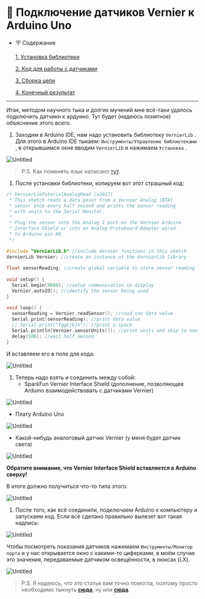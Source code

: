 # 📒 Подключение датчиков Vernier к Arduino Uno

- 🪧 Содержание
    
    [1.  Установка библиотеки](https://www.notion.so/Vernier-Arduino-Uno-68befa1ac8fc4eedb7d641f2069749c9) 
    
    [2. Код для работы с датчиками](https://www.notion.so/Vernier-Arduino-Uno-68befa1ac8fc4eedb7d641f2069749c9)
    
    [3. Сборка цепи](https://www.notion.so/Vernier-Arduino-Uno-68befa1ac8fc4eedb7d641f2069749c9)
    
    [4. Конечный результат](https://www.notion.so/Vernier-Arduino-Uno-68befa1ac8fc4eedb7d641f2069749c9)
    

---

Итак, методом научного тыка и долгих мучений мне всё-таки удалось подключить датчики к ардуино. Тут будет (надеюсь понятное) объяснение этого всего.

1. Заходим в Arduino IDE, нам надо установить библиотеку `VernierLib` . Для этого в Arduino IDE тыкаем: `Инструменты/Управление библиотеками` , в открывшимся окне вводим `VernierLib` и нажимаем `Установка` .

![Untitled](%D0%9F%D0%BE%D0%B4%D0%BA%D0%BB%D1%8E%D1%87%D0%B5%D0%BD%D0%B8%D0%B5%20%D0%B4%D0%B0%D1%82%D1%87%D0%B8%D0%BA%D0%BE%D0%B2%20Vernier%20%D0%BA%20Arduino%20Uno%2068befa1ac8fc4eedb7d641f2069749c9/Untitled.png)

> P.S. Как поменять язык написано [тут](https://support.arduino.cc/hc/en-us/articles/4403365287826-Change-the-language-in-Arduino-IDE).
> 

1. После установки библиотеки, копируем вот этот страшный код:

```c++
/* VernierLibTutorialAnalogRead (v2017)
 * This sketch reads a data point from a Vernier Analog (BTA) 
 * sensor once every half second and prints the sensor reading 
 * with units to the Serial Monitor.
 * 
 * Plug the sensor into the Analog 1 port on the Vernier Arduino 
 * Interface Shield or into an Analog Protoboard Adapter wired 
 * to Arduino pin A0.
 */
 
#include "VernierLib.h" //include Vernier functions in this sketch
VernierLib Vernier; //create an instance of the VernierLib library
 
float sensorReading; //create global variable to store sensor reading
 
void setup() {
  Serial.begin(9600); //setup communication to display
  Vernier.autoID(); //identify the sensor being used
}
 
void loop() {
  sensorReading = Vernier.readSensor(); //read one data value
  Serial.print(sensorReading); //print data value 
  // Serial.print("fggbjbjh"); //print a space
  Serial.println(Vernier.sensorUnits()); //print units and skip to next line
  delay(500); //wait half second
}
```

И вставляем его в поле для кода:

![Untitled](%D0%9F%D0%BE%D0%B4%D0%BA%D0%BB%D1%8E%D1%87%D0%B5%D0%BD%D0%B8%D0%B5%20%D0%B4%D0%B0%D1%82%D1%87%D0%B8%D0%BA%D0%BE%D0%B2%20Vernier%20%D0%BA%20Arduino%20Uno%2068befa1ac8fc4eedb7d641f2069749c9/Untitled%201.png)

1. Теперь надо взять и соединить между собой:
    - SparkFun Vernier Interface Shield (дополнение, позволяющее Arduino взаимодействовать с датчиками Vernier)

![Untitled](%D0%9F%D0%BE%D0%B4%D0%BA%D0%BB%D1%8E%D1%87%D0%B5%D0%BD%D0%B8%D0%B5%20%D0%B4%D0%B0%D1%82%D1%87%D0%B8%D0%BA%D0%BE%D0%B2%20Vernier%20%D0%BA%20Arduino%20Uno%2068befa1ac8fc4eedb7d641f2069749c9/Untitled%202.png)

- Плату Arduino Uno

![Untitled](%D0%9F%D0%BE%D0%B4%D0%BA%D0%BB%D1%8E%D1%87%D0%B5%D0%BD%D0%B8%D0%B5%20%D0%B4%D0%B0%D1%82%D1%87%D0%B8%D0%BA%D0%BE%D0%B2%20Vernier%20%D0%BA%20Arduino%20Uno%2068befa1ac8fc4eedb7d641f2069749c9/Untitled%203.png)

- Какой-нибудь аналоговый датчик Vernier (у меня будет датчик света)

![Untitled](%D0%9F%D0%BE%D0%B4%D0%BA%D0%BB%D1%8E%D1%87%D0%B5%D0%BD%D0%B8%D0%B5%20%D0%B4%D0%B0%D1%82%D1%87%D0%B8%D0%BA%D0%BE%D0%B2%20Vernier%20%D0%BA%20Arduino%20Uno%2068befa1ac8fc4eedb7d641f2069749c9/Untitled%204.png)

**Обратите внимание, что Vernier Interface Shield вставляется в Arduino сверху!**

В итоге должно получиться что-то типа этого:

![Untitled](%D0%9F%D0%BE%D0%B4%D0%BA%D0%BB%D1%8E%D1%87%D0%B5%D0%BD%D0%B8%D0%B5%20%D0%B4%D0%B0%D1%82%D1%87%D0%B8%D0%BA%D0%BE%D0%B2%20Vernier%20%D0%BA%20Arduino%20Uno%2068befa1ac8fc4eedb7d641f2069749c9/Untitled.jpeg)

1. После того, как всё соединили, подключаем Arduino к компьютеру и запускаем код. Если всё сделано правильно вылезет вот такая надпись:

![Untitled](%D0%9F%D0%BE%D0%B4%D0%BA%D0%BB%D1%8E%D1%87%D0%B5%D0%BD%D0%B8%D0%B5%20%D0%B4%D0%B0%D1%82%D1%87%D0%B8%D0%BA%D0%BE%D0%B2%20Vernier%20%D0%BA%20Arduino%20Uno%2068befa1ac8fc4eedb7d641f2069749c9/Untitled%205.png)

Чтобы посмотреть показания датчиков нажимаем `Инструменты/Монитор порта` и у нас открывается окно с какими-то циферками, в моём случае это значения, передаваемые датчиком освещённости, в люксах (LX).

![Untitled](%D0%9F%D0%BE%D0%B4%D0%BA%D0%BB%D1%8E%D1%87%D0%B5%D0%BD%D0%B8%D0%B5%20%D0%B4%D0%B0%D1%82%D1%87%D0%B8%D0%BA%D0%BE%D0%B2%20Vernier%20%D0%BA%20Arduino%20Uno%2068befa1ac8fc4eedb7d641f2069749c9/Untitled%206.png)

> P.S. Я надеюсь, что это статья вам точно помогла, поэтому просто необходимо тыкнуть [**сюда**](https://www.tinkoff.ru/rm/savateev.dmitriy12/Jgqwn3240/), ну или [**сюда**](https://yoomoney.ru/to/4100110960641547).
>
